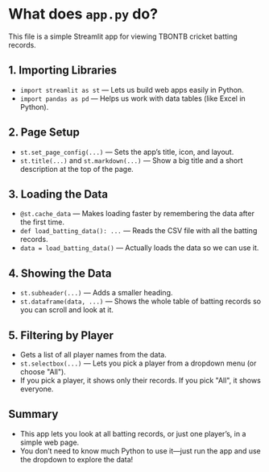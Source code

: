 # What does `app.py` do?

This file is a simple Streamlit app for viewing TBONTB cricket batting records.

## 1. Importing Libraries
- `import streamlit as st` — Lets us build web apps easily in Python.
- `import pandas as pd` — Helps us work with data tables (like Excel in Python).

## 2. Page Setup
- `st.set_page_config(...)` — Sets the app’s title, icon, and layout.
- `st.title(...)` and `st.markdown(...)` — Show a big title and a short description at the top of the page.

## 3. Loading the Data
- `@st.cache_data` — Makes loading faster by remembering the data after the first time.
- `def load_batting_data(): ...` — Reads the CSV file with all the batting records.
- `data = load_batting_data()` — Actually loads the data so we can use it.

## 4. Showing the Data
- `st.subheader(...)` — Adds a smaller heading.
- `st.dataframe(data, ...)` — Shows the whole table of batting records so you can scroll and look at it.

## 5. Filtering by Player
- Gets a list of all player names from the data.
- `st.selectbox(...)` — Lets you pick a player from a dropdown menu (or choose "All").
- If you pick a player, it shows only their records. If you pick "All", it shows everyone.

## Summary
- This app lets you look at all batting records, or just one player’s, in a simple web page.
- You don’t need to know much Python to use it—just run the app and use the dropdown to explore the data!
